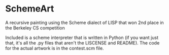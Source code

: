 # SchemeArt
A recursive painting using the Scheme dialect of LISP that won 2nd place in the Berkeley CS competition

Included is a scheme interpreter that is written in Python (if you want just that, it's all the .py files that aren't the LISCENSE and README). The code for the actual artwork is in the contest.scm file.
